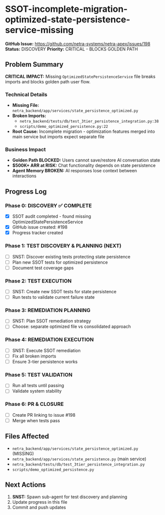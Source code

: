 # SSOT-incomplete-migration-optimized-state-persistence-service-missing

**GitHub Issue:** https://github.com/netra-systems/netra-apex/issues/198
**Status:** DISCOVERY
**Priority:** CRITICAL - BLOCKS GOLDEN PATH

## Problem Summary

**CRITICAL IMPACT:** Missing `OptimizedStatePersistenceService` file breaks imports and blocks golden path user flow.

### Technical Details
- **Missing File:** `netra_backend/app/services/state_persistence_optimized.py`
- **Broken Imports:** 
  - `netra_backend/tests/db/test_3tier_persistence_integration.py:38`
  - `scripts/demo_optimized_persistence.py:22`
- **Root Cause:** Incomplete migration - optimization features merged into main service but imports expect separate file

### Business Impact
- **Golden Path BLOCKED:** Users cannot save/restore AI conversation state
- **$500K+ ARR at RISK:** Chat functionality depends on state persistence
- **Agent Memory BROKEN:** AI responses lose context between interactions

## Progress Log

### Phase 0: DISCOVERY ✅ COMPLETE
- [x] SSOT audit completed - found missing OptimizedStatePersistenceService
- [x] GitHub issue created: #198
- [x] Progress tracker created

### Phase 1: TEST DISCOVERY & PLANNING (NEXT)
- [ ] SNST: Discover existing tests protecting state persistence
- [ ] Plan new SSOT tests for optimized persistence
- [ ] Document test coverage gaps

### Phase 2: TEST EXECUTION  
- [ ] SNST: Create new SSOT tests for state persistence
- [ ] Run tests to validate current failure state

### Phase 3: REMEDIATION PLANNING
- [ ] SNST: Plan SSOT remediation strategy
- [ ] Choose: separate optimized file vs consolidated approach

### Phase 4: REMEDIATION EXECUTION
- [ ] SNST: Execute SSOT remediation
- [ ] Fix all broken imports
- [ ] Ensure 3-tier persistence works

### Phase 5: TEST VALIDATION
- [ ] Run all tests until passing
- [ ] Validate system stability

### Phase 6: PR & CLOSURE
- [ ] Create PR linking to issue #198
- [ ] Merge when tests pass

## Files Affected
- `netra_backend/app/services/state_persistence_optimized.py` (MISSING)
- `netra_backend/app/services/state_persistence.py` (main service)
- `netra_backend/tests/db/test_3tier_persistence_integration.py`
- `scripts/demo_optimized_persistence.py`

## Next Actions
1. **SNST:** Spawn sub-agent for test discovery and planning
2. Update progress in this file
3. Commit and push updates